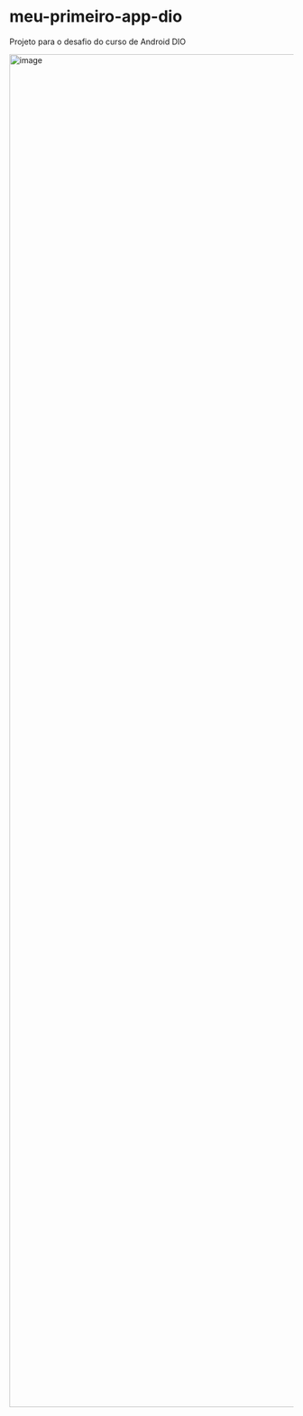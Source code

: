 # meu-primeiro-app-dio
Projeto para o desafio do curso de Android DIO

<img width="1080" height="2400" alt="image" src="https://github.com/user-attachments/assets/c7159d04-7e0f-4bac-95af-6a4e53ecc465" />
